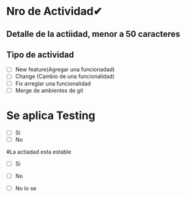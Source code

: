 # Nro de Actividad✔



## Detalle de la actiidad, menor a 50 caracteres

## Tipo de actividad


- [ ] New feature(Agregar una funcionadad)
- [ ] Change (Cambio de una funcionalidad)
- [ ] Fix arreglar una funcionalidad
- [ ] Merge  de ambientes de git

# Se aplica Testing

- [ ] Si
- [ ] No

#La actiadad esta estable
- [ ] Si
- [ ] No
- [ ] No lo se


